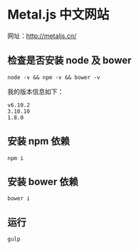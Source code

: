 # Metal.js 中文网站

网址：http://metaljs.cn/

## 检查是否安装 node 及 bower
```
node -v && npm -v && bower -v
```
我的版本信息如下：
```
v6.10.2
3.10.10
1.8.0
```

## 安装 npm 依赖
```
npm i
```

## 安装 bower 依赖
```
bower i
```

## 运行
```
gulp
```
